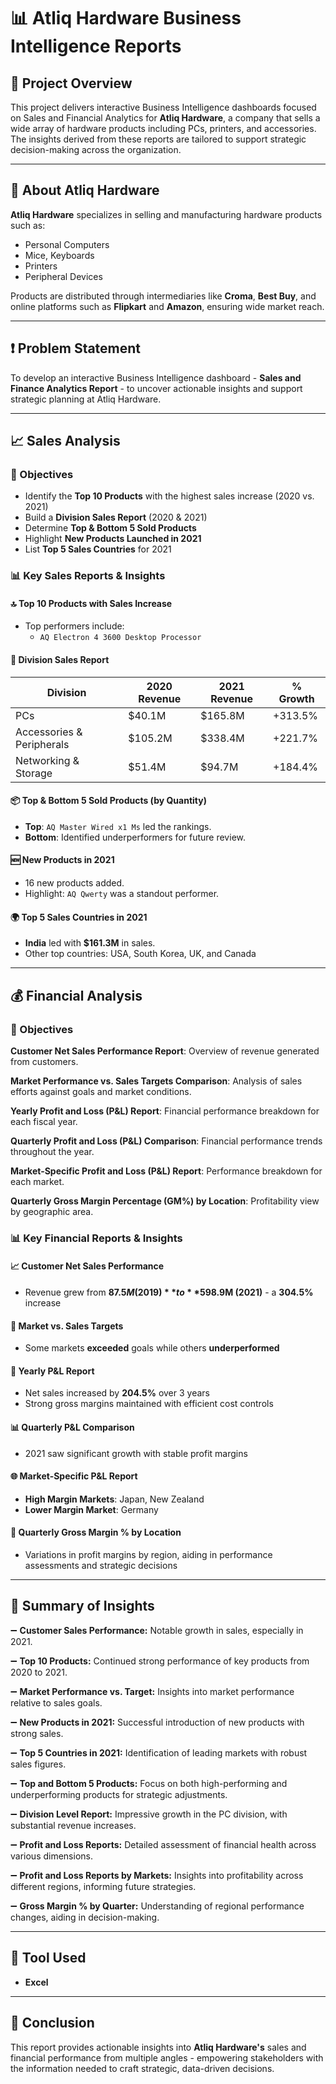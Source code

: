 # 📊 Atliq Hardware Business Intelligence Reports

## 📌 Project Overview

This project delivers interactive Business Intelligence dashboards focused on Sales and Financial Analytics for **Atliq Hardware**, a company that sells a wide array of hardware products including PCs, printers, and accessories. The insights derived from these reports are tailored to support strategic decision-making across the organization.

---

## 🏢 About Atliq Hardware

**Atliq Hardware** specializes in selling and manufacturing hardware products such as:

- Personal Computers
- Mice, Keyboards
- Printers
- Peripheral Devices

Products are distributed through intermediaries like **Croma**, **Best Buy**, and online platforms such as **Flipkart** and **Amazon**, ensuring wide market reach.

---

## ❗ Problem Statement

To develop an interactive Business Intelligence dashboard - **Sales and Finance Analytics Report** - to uncover actionable insights and support strategic planning at Atliq Hardware.

---

## 📈 Sales Analysis

### 🎯 Objectives

- Identify the **Top 10 Products** with the highest sales increase (2020 vs. 2021)
- Build a **Division Sales Report** (2020 & 2021)
- Determine **Top & Bottom 5 Sold Products**
- Highlight **New Products Launched in 2021**
- List **Top 5 Sales Countries** for 2021

### 📊 Key Sales Reports & Insights

#### 🔝 Top 10 Products with Sales Increase
- Top performers include:  
  - `AQ Electron 4 3600 Desktop Processor`  

#### 🧾 Division Sales Report
| Division                | 2020 Revenue | 2021 Revenue | % Growth |
|-------------------------|--------------|--------------|----------|
| PCs                     | $40.1M       | $165.8M      | +313.5%  |
| Accessories & Peripherals | $105.2M     | $338.4M      | +221.7%  |
| Networking & Storage    | $51.4M       | $94.7M       | +184.4%  |

#### 📦 Top & Bottom 5 Sold Products (by Quantity)
- **Top**: `AQ Master Wired x1 Ms` led the rankings.
- **Bottom**: Identified underperformers for future review.

#### 🆕 New Products in 2021
- 16 new products added.
- Highlight: `AQ Qwerty` was a standout performer.

#### 🌍 Top 5 Sales Countries in 2021
- **India** led with **$161.3M** in sales.
- Other top countries: USA, South Korea, UK, and Canada

---

## 💰 Financial Analysis

### 🎯 Objectives

**Customer Net Sales Performance Report**: Overview of revenue generated from customers.

**Market Performance vs. Sales Targets Comparison**: Analysis of sales efforts against goals and market conditions.

**Yearly Profit and Loss (P&L) Report**: Financial performance breakdown for each fiscal year.

**Quarterly Profit and Loss (P&L) Comparison**: Financial performance trends throughout the year.

**Market-Specific Profit and Loss (P&L) Report**: Performance breakdown for each market.

**Quarterly Gross Margin Percentage (GM%) by Location**: Profitability view by geographic area.

### 📊 Key Financial Reports & Insights

#### 📈 Customer Net Sales Performance
- Revenue grew from **$87.5M (2019)** to **$598.9M (2021)** - a **304.5%** increase

#### 🎯 Market vs. Sales Targets
- Some markets **exceeded** goals while others **underperformed**

#### 📆 Yearly P&L Report
- Net sales increased by **204.5%** over 3 years
- Strong gross margins maintained with efficient cost controls

#### 📊 Quarterly P&L Comparison
- 2021 saw significant growth with stable profit margins

#### 🌐 Market-Specific P&L Report
- **High Margin Markets**: Japan, New Zealand  
- **Lower Margin Market**: Germany

#### 📍 Quarterly Gross Margin % by Location
- Variations in profit margins by region, aiding in performance assessments and strategic decisions

---

## 📌 Summary of Insights

➖ **Customer Sales Performance:** Notable growth in sales, especially in 2021.

➖ **Top 10 Products:** Continued strong performance of key products from 2020 to 2021.

➖ **Market Performance vs. Target:** Insights into market performance relative to sales goals.

➖ **New Products in 2021:** Successful introduction of new products with strong sales.

➖ **Top 5 Countries in 2021:** Identification of leading markets with robust sales figures.

➖ **Top and Bottom 5 Products:** Focus on both high-performing and underperforming products for strategic adjustments.

➖ **Division Level Report:** Impressive growth in the PC division, with substantial revenue increases.

➖ **Profit and Loss Reports:** Detailed assessment of financial health across various dimensions.

➖ **Profit and Loss Reports by Markets:** Insights into profitability across different regions, informing future strategies.

➖ **Gross Margin % by Quarter:** Understanding of regional performance changes, aiding in decision-making.

---

## 📎 Tool Used

- **Excel**
---

## 🧠 Conclusion

This report provides actionable insights into **Atliq Hardware's** sales and financial performance from multiple angles - empowering stakeholders with the information needed to craft strategic, data-driven decisions.

